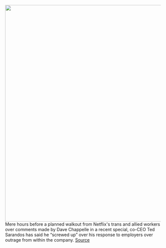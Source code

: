 <img src='https://cdn.vox-cdn.com/thumbor/85ld_tZ3qFw7yhKlvIaK5oc5FFE=/0x0:2040x1360/1200x800/filters:focal(857x517:1183x843)/cdn.vox-cdn.com/uploads/chorus_image/image/70018989/acastro_181101_1777_netflix_0002.0.jpg' width='700px' /><br/>
Mere hours before a planned walkout from Netflix's trans and allied workers over comments made by Dave Chappelle in a recent special, co-CEO Ted Sarandos has said he “screwed up” over his response to employers over outrage from within the company.
<a href='https://www.theverge.com/2021/10/20/22735949/netflix-boss-screwed-chappelle-special-the-closer-walkout'> Source <a/>